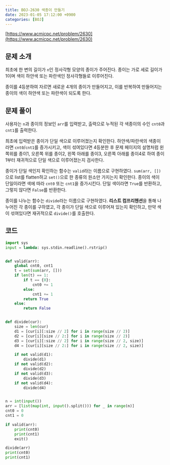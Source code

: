 ```yaml
---
title: BOJ-2630 색종이 만들기
date: 2023-01-05 17:12:00 +0900
categories: [BOJ]
---
```


[https://www.acmicpc.net/problem/2630](https://www.acmicpc.net/problem/2630)

## 문제 소개

최초에 한 변의 길이가 `n`인 정사각형 모양의 종이가 주어진다. 종이는 가로 세로 길이가 1이며 색이 하얀색 또는 파란색인 정사각형들로 이루어진다.

종이를 4등분하여 자르면 새로운 4개의 종이가 만들어지고, 이를 반복하여 만들어지는 종이의 색이 하얀색 또는 파란색이 되도록 한다.

## 문제 풀이

사용자는 `n`과 종이의 정보인 `arr`를 입력받고, 출력으로 누적된 각 색종이의 수인 `cnt0`과 `cnt1`를 출력한다.

최초에 입력받은 종이가 단일 색으로 이루어졌는지 확인한다. 하얀색/파란색의 색종이라면 `cnt0`/`cnt1`를 증가시키고, 색이 섞여있다면 4등분한 후 문제 페이지의 설명처럼 왼쪽위를 종이1, 오른쪽 위를 종이2, 왼쪽 아래를 종이3, 오른쪽 아래를 종이4로 하여 종이1부터 재귀적으로 단일 색으로 이루어졌는지 검사한다.

종이가 단일 색인지 확인하는 함수는 `valid`라는 이름으로 구현하였다. `sum(arr, [])`으로 list를 flatten하고 `set()`으로 한 종류의 원소만 가지는지 확인한다. 종이의 색이 단일이라면 색에 따라 `cnt0` 또는 `cnt1`을 증가시킨다. 단일 색이라면 `True`를 반환하고, 그렇지 않다면 `False`를 반환한다.

종이를 나누는 함수는 `divide`라는 이름으로 구현하였다. **리스트 컴프리헨션**을 통해 나누어진 각 종이를 구하였고, 각 종이가 단일 색으로 이루어져 있는지 확인하고, 만약 색이 섞여있다면 재귀적으로 `divide()`를 호출한다.

## 코드

```python
import sys
input = lambda: sys.stdin.readline().rstrip()


def valid(arr):
    global cnt0, cnt1
    t = set(sum(arr, []))
    if len(t) == 1:
        if t == {0}:
            cnt0 += 1
        else:
            cnt1 += 1
        return True
    else:
        return False


def divide(cur):
    size = len(cur)
    d1 = [cur[i][:size // 2] for i in range(size // 2)]
    d2 = [cur[i][size // 2:] for i in range(size // 2)]
    d3 = [cur[i][:size // 2] for i in range(size // 2, size)]
    d4 = [cur[i][size // 2:] for i in range(size // 2, size)]

    if not valid(d1):
        divide(d1)
    if not valid(d2):
        divide(d2)
    if not valid(d3):
        divide(d3)
    if not valid(d4):
        divide(d4)


n = int(input())
arr = [list(map(int, input().split())) for _ in range(n)]
cnt0 = 0
cnt1 = 0

if valid(arr):
    print(cnt0)
    print(cnt1)
    exit()

divide(arr)
print(cnt0)
print(cnt1)

```
